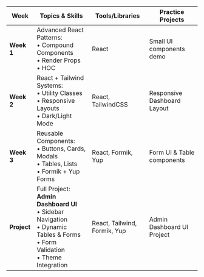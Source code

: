 | Week       | Topics & Skills                                                                                                                          | Tools/Libraries              | Practice Projects           |
| ---------- | ---------------------------------------------------------------------------------------------------------------------------------------- | ---------------------------- | --------------------------- |
| **Week 1** | Advanced React Patterns: <br>• Compound Components <br>• Render Props <br>• HOC                                                          | React                        | Small UI components demo    |
| **Week 2** | React + Tailwind Systems: <br>• Utility Classes <br>• Responsive Layouts <br>• Dark/Light Mode                                           | React, TailwindCSS           | Responsive Dashboard Layout |
| **Week 3** | Reusable Components: <br>• Buttons, Cards, Modals <br>• Tables, Lists <br>• Formik + Yup Forms                                           | React, Formik, Yup           | Form UI & Table components  |
| **Project** | Full Project: **Admin Dashboard UI** <br>• Sidebar Navigation <br>• Dynamic Tables & Forms <br>• Form Validation <br>• Theme Integration | React, Tailwind, Formik, Yup | Admin Dashboard UI Project  |
